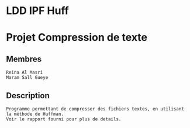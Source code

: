 # LDD IPF Huff

# Projet Compression de texte 
## Membres
    Reina Al Masri 
    Maram Sall Gueye

## Description 
    Programme permettant de compresser des fichiers textes, en utilisant la méthode de Huffman. 
    Voir le rapport fourni pour plus de details. 